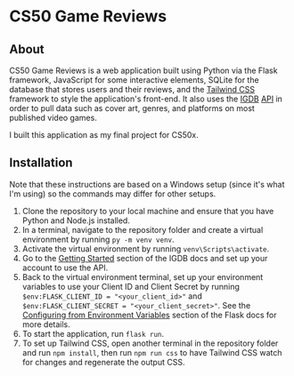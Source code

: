 # CS50 Game Reviews

## About
CS50 Game Reviews is a web application built using Python via the Flask framework, JavaScript for some interactive elements, SQLite for the database that stores users and their reviews, and the [Tailwind CSS](https://tailwindcss.com/) framework to style the application's front-end. It also uses the [IGDB](https://www.igdb.com/) [API](https://api-docs.igdb.com) in order to pull data such as cover art, genres, and platforms on most published video games.

I built this application as my final project for CS50x.

## Installation
Note that these instructions are based on a Windows setup (since it's what I'm using) so the commands may differ for other setups.

1. Clone the repository to your local machine and ensure that you have Python and Node.js installed.
2. In a terminal, navigate to the repository folder and create a virtual environment by running `py -m venv venv`.
3. Activate the virtual environment by running `venv\Scripts\activate`.
5. Go to the [Getting Started](https://api-docs.igdb.com/#getting-started) section of the IGDB docs and set up your account to use the API.
6. Back to the virtual environment terminal, set up your environment variables to use your Client ID and Client Secret by running `$env:FLASK_CLIENT_ID = "<your_client_id>"` and `$env:FLASK_CLIENT_SECRET = "<your_client_secret>"`. See the [Configuring from Environment Variables](https://flask.palletsprojects.com/en/latest/config/#configuring-from-environment-variables) section of the Flask docs for more details.
7. To start the application, run `flask run`.
8. To set up Tailwind CSS, open another terminal in the repository folder and run `npm install`, then run `npm run css` to have Tailwind CSS watch for changes and regenerate the output CSS.
